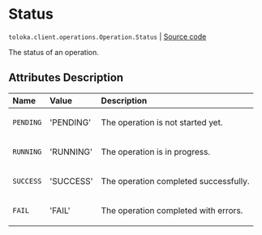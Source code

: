 # Status
`toloka.client.operations.Operation.Status` | [Source code](https://github.com/Toloka/toloka-kit/blob/v1.2.1/src/client/operations.py#L68)

The status of an operation.

## Attributes Description

| Name | Value | Description |
| :------| :-----------| :----------| 
`PENDING`|'PENDING'|<p>The operation is not started yet.</p>
`RUNNING`|'RUNNING'|<p>The operation is in progress.</p>
`SUCCESS`|'SUCCESS'|<p>The operation completed successfully.</p>
`FAIL`|'FAIL'|<p>The operation completed with errors.</p>
